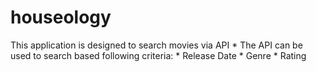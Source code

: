 # houseology
This application is designed to search movies via API  * The API can be used to search based following criteria:     * Release Date     * Genre     * Rating     
